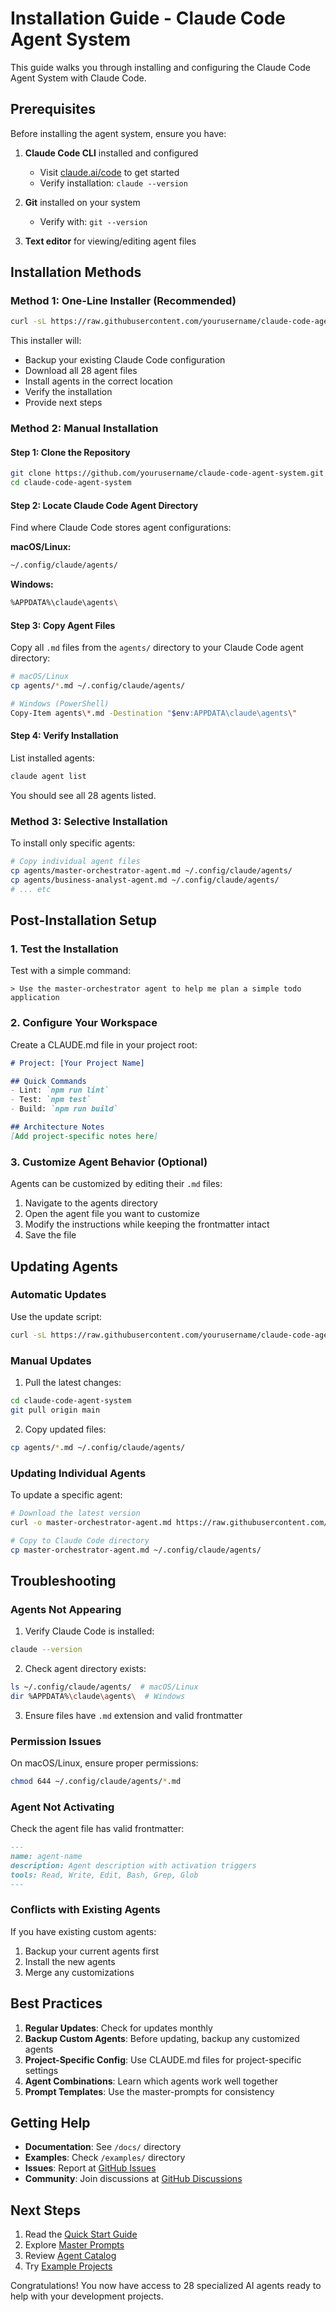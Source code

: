 # Installation Guide - Claude Code Agent System

This guide walks you through installing and configuring the Claude Code Agent System with Claude Code.

## Prerequisites

Before installing the agent system, ensure you have:

1. **Claude Code CLI** installed and configured
   - Visit [claude.ai/code](https://claude.ai/code) to get started
   - Verify installation: `claude --version`

2. **Git** installed on your system
   - Verify with: `git --version`

3. **Text editor** for viewing/editing agent files

## Installation Methods

### Method 1: One-Line Installer (Recommended)

```bash
curl -sL https://raw.githubusercontent.com/yourusername/claude-code-agent-system/main/install.sh | bash
```

This installer will:
- Backup your existing Claude Code configuration
- Download all 28 agent files
- Install agents in the correct location
- Verify the installation
- Provide next steps

### Method 2: Manual Installation

#### Step 1: Clone the Repository
```bash
git clone https://github.com/yourusername/claude-code-agent-system.git
cd claude-code-agent-system
```

#### Step 2: Locate Claude Code Agent Directory
Find where Claude Code stores agent configurations:

**macOS/Linux:**
```bash
~/.config/claude/agents/
```

**Windows:**
```bash
%APPDATA%\claude\agents\
```

#### Step 3: Copy Agent Files
Copy all `.md` files from the `agents/` directory to your Claude Code agent directory:

```bash
# macOS/Linux
cp agents/*.md ~/.config/claude/agents/

# Windows (PowerShell)
Copy-Item agents\*.md -Destination "$env:APPDATA\claude\agents\"
```

#### Step 4: Verify Installation
List installed agents:
```bash
claude agent list
```

You should see all 28 agents listed.

### Method 3: Selective Installation

To install only specific agents:

```bash
# Copy individual agent files
cp agents/master-orchestrator-agent.md ~/.config/claude/agents/
cp agents/business-analyst-agent.md ~/.config/claude/agents/
# ... etc
```

## Post-Installation Setup

### 1. Test the Installation

Test with a simple command:
```
> Use the master-orchestrator agent to help me plan a simple todo application
```

### 2. Configure Your Workspace

Create a CLAUDE.md file in your project root:
```markdown
# Project: [Your Project Name]

## Quick Commands
- Lint: `npm run lint`
- Test: `npm test`
- Build: `npm run build`

## Architecture Notes
[Add project-specific notes here]
```

### 3. Customize Agent Behavior (Optional)

Agents can be customized by editing their `.md` files:

1. Navigate to the agents directory
2. Open the agent file you want to customize
3. Modify the instructions while keeping the frontmatter intact
4. Save the file

## Updating Agents

### Automatic Updates

Use the update script:
```bash
curl -sL https://raw.githubusercontent.com/yourusername/claude-code-agent-system/main/update.sh | bash
```

### Manual Updates

1. Pull the latest changes:
```bash
cd claude-code-agent-system
git pull origin main
```

2. Copy updated files:
```bash
cp agents/*.md ~/.config/claude/agents/
```

### Updating Individual Agents

To update a specific agent:
```bash
# Download the latest version
curl -o master-orchestrator-agent.md https://raw.githubusercontent.com/yourusername/claude-code-agent-system/main/agents/master-orchestrator-agent.md

# Copy to Claude Code directory
cp master-orchestrator-agent.md ~/.config/claude/agents/
```

## Troubleshooting

### Agents Not Appearing

1. Verify Claude Code is installed:
```bash
claude --version
```

2. Check agent directory exists:
```bash
ls ~/.config/claude/agents/  # macOS/Linux
dir %APPDATA%\claude\agents\  # Windows
```

3. Ensure files have `.md` extension and valid frontmatter

### Permission Issues

On macOS/Linux, ensure proper permissions:
```bash
chmod 644 ~/.config/claude/agents/*.md
```

### Agent Not Activating

Check the agent file has valid frontmatter:
```markdown
---
name: agent-name
description: Agent description with activation triggers
tools: Read, Write, Edit, Bash, Grep, Glob
---
```

### Conflicts with Existing Agents

If you have existing custom agents:
1. Backup your current agents first
2. Install the new agents
3. Merge any customizations

## Best Practices

1. **Regular Updates**: Check for updates monthly
2. **Backup Custom Agents**: Before updating, backup any customized agents
3. **Project-Specific Config**: Use CLAUDE.md files for project-specific settings
4. **Agent Combinations**: Learn which agents work well together
5. **Prompt Templates**: Use the master-prompts for consistency

## Getting Help

- **Documentation**: See `/docs/` directory
- **Examples**: Check `/examples/` directory  
- **Issues**: Report at [GitHub Issues](https://github.com/yourusername/claude-code-agent-system/issues)
- **Community**: Join discussions at [GitHub Discussions](https://github.com/yourusername/claude-code-agent-system/discussions)

## Next Steps

1. Read the [Quick Start Guide](../QUICK_START.md)
2. Explore [Master Prompts](../master-prompts/README.md)
3. Review [Agent Catalog](architecture/agent-catalog.md)
4. Try [Example Projects](../examples/README.md)

Congratulations! You now have access to 28 specialized AI agents ready to help with your development projects.
